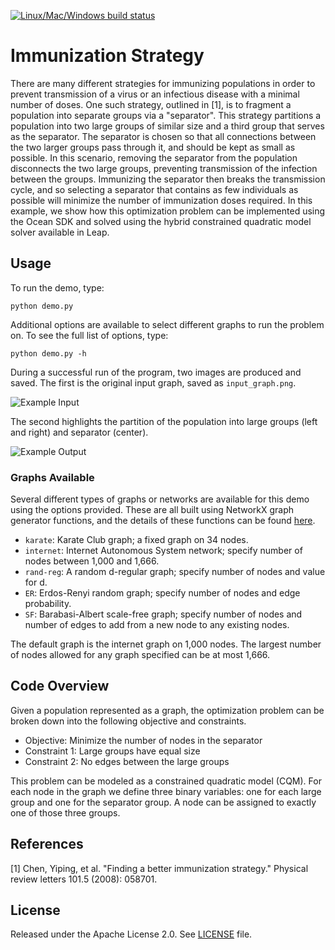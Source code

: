 [![Linux/Mac/Windows build status](
   https://circleci.com/gh/dwave-examples/immunization-strategy.svg?style=svg)](
   https://circleci.com/gh/dwave-examples/immunization-strategy)

# Immunization Strategy

There are many different strategies for immunizing populations in order to
prevent transmission of a virus or an infectious disease with a minimal number
of doses.  One such strategy, outlined in [1], is to fragment a population into
separate groups via a "separator". This strategy partitions a population into
two large groups of similar size and a third group that serves as the
separator. The separator is chosen so that all connections between the two
larger groups pass through it, and should be kept as small as possible. In this
scenario, removing the separator  from the population disconnects the two large
groups, preventing transmission of the infection between the groups. Immunizing
the separator then breaks the transmission cycle, and so selecting a separator
that contains as few individuals as possible will minimize the number of
immunization doses required. In this example, we show how this optimization
problem can be implemented using the Ocean SDK and solved using the hybrid
constrained quadratic model solver available in Leap.

## Usage

To run the demo, type:

```python demo.py```

Additional options are available to select different graphs to run the problem
on. To see the full list of options, type:

```python demo.py -h```

During a successful run of the program, two images are produced and saved. The
first is the original input graph, saved as `input_graph.png`.

![Example Input](readme_imgs/input_graph.png)

The second highlights the partition of the population into large groups (left
and right) and separator (center).

![Example Output](readme_imgs/separator.png)

### Graphs Available

Several different types of graphs or networks are available for this demo using
the options provided. These are all built using NetworkX graph generator
functions, and the details of these functions can be found
[here](https://networkx.org/documentation/stable//reference/generators.html#).

- `karate`: Karate Club graph; a fixed graph on 34 nodes.
- `internet`: Internet Autonomous System network; specify number of nodes
  between 1,000 and 1,666.
- `rand-reg`: A random d-regular graph; specify number of nodes and value for d.
- `ER`: Erdos-Renyi random graph; specify number of nodes and edge probability.
- `SF`: Barabasi-Albert scale-free graph; specify number of nodes and number of
  edges to add from a new node to any existing nodes.

The default graph is the internet graph on 1,000 nodes. The largest number of
nodes allowed for any graph specified can be at most 1,666.

## Code Overview

Given a population represented as a graph, the optimization problem can be
broken down into the following objective and constraints.

- Objective: Minimize the number of nodes in the separator
- Constraint 1: Large groups have equal size
- Constraint 2: No edges between the large groups

This problem can be modeled as a
constrained quadratic model (CQM). For each node in the graph we define three
binary variables: one for each large group and one for the separator group. A
node can be assigned to exactly one of those three groups.

## References

[1] Chen, Yiping, et al. "Finding a better immunization strategy." Physical
review letters 101.5 (2008): 058701.

## License

Released under the Apache License 2.0. See [LICENSE](LICENSE) file.
